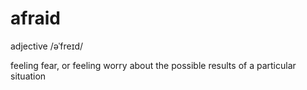 # afraid
adjective
/əˈfreɪd/

feeling fear, or feeling worry about the possible results of a particular situation

